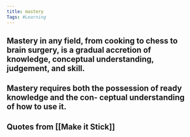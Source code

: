 ```yaml
---
title: mastery
Tags: #Learning
---
```


## Mastery in any field, from cooking to chess to brain surgery, is a gradual accretion of knowledge, conceptual understanding, judgement, and skill.
## Mastery requires both the possession of ready knowledge and the con- ceptual understanding of how to use it.
## Quotes from [[Make it Stick]]
